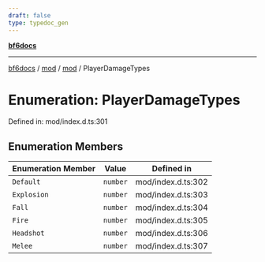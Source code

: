 ```yaml
---
draft: false
type: typedoc_gen
---
```


[**bf6docs**](../../../_index.md)

***

[bf6docs](../../../_index.md) / [mod](../../_index.md) / [mod](../_index.md) / PlayerDamageTypes

# Enumeration: PlayerDamageTypes

Defined in: mod/index.d.ts:301

## Enumeration Members

| Enumeration Member | Value | Defined in |
| ------ | ------ | ------ |
| <a id="default"></a> `Default` | `number` | mod/index.d.ts:302 |
| <a id="explosion"></a> `Explosion` | `number` | mod/index.d.ts:303 |
| <a id="fall"></a> `Fall` | `number` | mod/index.d.ts:304 |
| <a id="fire"></a> `Fire` | `number` | mod/index.d.ts:305 |
| <a id="headshot"></a> `Headshot` | `number` | mod/index.d.ts:306 |
| <a id="melee"></a> `Melee` | `number` | mod/index.d.ts:307 |
